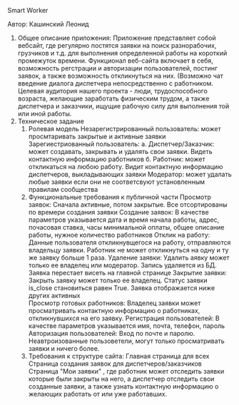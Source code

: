 Smart Worker

Автор: Кашинский Леонид
1. Общее описание приложения:
   Приложение представляет собой вебсайт, где регулярно постятся заявки на поиск разнорабочих, грузчиков и т.д. для выполнения определенной работы на короткий       
   промежуток времени.
   Функционал веб-сайта включает в себя, возможность регстрации и авторизации пользователей, постинг заявок, а также возможность откликнуться на них. (Возможно чат   
   введение диалога диспетчера непосредственно с работником.
   Целевая аудитория нашего проекта - люди, трудоспособного возраста, желающие заработать физическим трудом, а также диспетчера и заказчики, ищущие рабочую силу для выполнения той или иной работы.
2. Техническое задание
   1. Ролевая модель
      Незарегистрированный пользователь: может просмтаривать закрытые и активные заявки
      Зарегиестриованный пользователь:
         а. Диспетчер/Заказчик: может создавать, закрывать и удалять свои заявки. Видеть контактную информацию работников
         б. Работник: может откликаться на любою работу. Видит контактную информацию диспетчеров, выкладывающих заявки
      Модератор: может удалать любые заявки если они не соответсвуют установленным правилам сообщества
   2. Функциональные требования к публичной части
      Просмотр заявок: Сначала активные, потом закрытые. Все отсортированы по времери создания заявки
      Создание заявок: В качестве параметров указывается дата и время начала работы, адрес, почасовая ставка, часы минимальной оплаты, общее описание работы, нужное количество работников
      Отклик на работу: Данные пользователя откликнувщегося на работу, отправляются владельцу заявки. Работник не может откликнуться на одну и ту же заявку больше 1 раза.
      Удаление заявки: Удалить аявку может только ее владелец или модератор. Запись удаляется из БД. Заявка перестает висеть на главной странице 
      Закрытие заявки: Закрыть заявку может только ее владелец. Статус заявки is_close становиться равен True. Заявка отображается ниже других активных  
      Просмотр готовых работников: Владелец заявки может просматривать контактную информацию о работниках, откликнувшихся на его заявку.
      Регистрация пользователей: В качестве параметров указывается имя, почта, телефон, пароль
      Авторизация пользователей: Вход по почте и паролю. Неавтроизованные пользоветели, могут только просматривать заявки и ничего более.
   3. Требования к структуре сайта:
      Главная страница для всех
      Страница создания заявок для диспетчеров/заказчиков
      Страница "Мои заявки" , где работник может отследить заявки которые были закрыты на него, а диспетчер отследить свои созданные заявки, а также узнать контактную информацию о желающих работать от или уже работавших.
    
      

